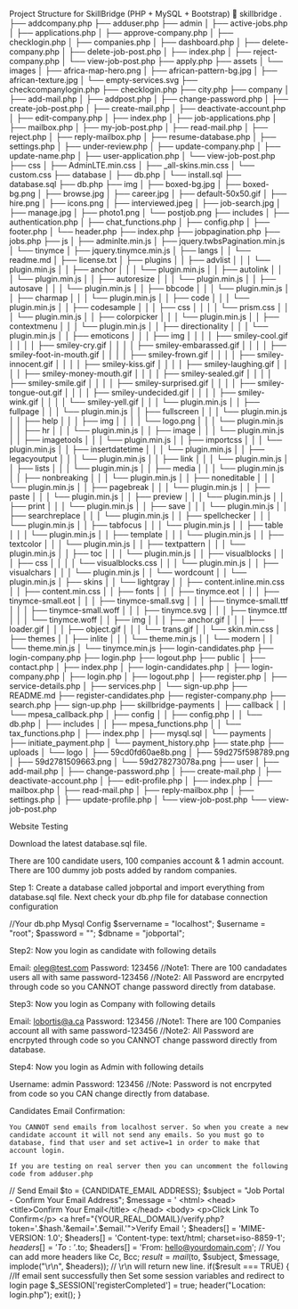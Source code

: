  Project Structure for SkillBridge (PHP + MySQL + Bootstrap)
 📁 skillbridge
 .
├── addcompany.php
├── adduser.php
├── admin
│   ├── active-jobs.php
│   ├── applications.php
│   ├── approve-company.php
│   ├── checklogin.php
│   ├── companies.php
│   ├── dashboard.php
│   ├── delete-company.php
│   ├── delete-job-post.php
│   ├── index.php
│   ├── reject-company.php
│   └── view-job-post.php
├── apply.php
├── assets
│   └── images
│       ├── africa-map-hero.png
│       ├── african-pattern-bg.jpg
│       ├── african-texture.jpg
│       └── empty-services.svg
├── checkcompanylogin.php
├── checklogin.php
├── city.php
├── company
│   ├── add-mail.php
│   ├── addpost.php
│   ├── change-password.php
│   ├── create-job-post.php
│   ├── create-mail.php
│   ├── deactivate-account.php
│   ├── edit-company.php
│   ├── index.php
│   ├── job-applications.php
│   ├── mailbox.php
│   ├── my-job-post.php
│   ├── read-mail.php
│   ├── reject.php
│   ├── reply-mailbox.php
│   ├── resume-database.php
│   ├── settings.php
│   ├── under-review.php
│   ├── update-company.php
│   ├── update-name.php
│   ├── user-application.php
│   └── view-job-post.php
├── css
│   ├── AdminLTE.min.css
│   ├── _all-skins.min.css
│   └── custom.css
├── database
│   ├── db.php
│   └── install.sql
├── database.sql
├── db.php
├── img
│   ├── boxed-bg.jpg
│   ├── boxed-bg.png
│   ├── browse.jpg
│   ├── career.jpg
│   ├── default-50x50.gif
│   ├── hire.png
│   ├── icons.png
│   ├── interviewed.jpeg
│   ├── job-search.jpg
│   ├── manage.jpg
│   ├── photo1.png
│   └── postjob.png
├── includes
│   ├── authentication.php
│   ├── chat_functions.php
│   ├── config.php
│   ├── footer.php
│   └── header.php
├── index.php
├── jobpagination.php
├── jobs.php
├── js
│   ├── adminlte.min.js
│   ├── jquery.twbsPagination.min.js
│   └── tinymce
│       ├── jquery.tinymce.min.js
│       ├── langs
│       │   └── readme.md
│       ├── license.txt
│       ├── plugins
│       │   ├── advlist
│       │   │   └── plugin.min.js
│       │   ├── anchor
│       │   │   └── plugin.min.js
│       │   ├── autolink
│       │   │   └── plugin.min.js
│       │   ├── autoresize
│       │   │   └── plugin.min.js
│       │   ├── autosave
│       │   │   └── plugin.min.js
│       │   ├── bbcode
│       │   │   └── plugin.min.js
│       │   ├── charmap
│       │   │   └── plugin.min.js
│       │   ├── code
│       │   │   └── plugin.min.js
│       │   ├── codesample
│       │   │   ├── css
│       │   │   │   └── prism.css
│       │   │   └── plugin.min.js
│       │   ├── colorpicker
│       │   │   └── plugin.min.js
│       │   ├── contextmenu
│       │   │   └── plugin.min.js
│       │   ├── directionality
│       │   │   └── plugin.min.js
│       │   ├── emoticons
│       │   │   ├── img
│       │   │   │   ├── smiley-cool.gif
│       │   │   │   ├── smiley-cry.gif
│       │   │   │   ├── smiley-embarassed.gif
│       │   │   │   ├── smiley-foot-in-mouth.gif
│       │   │   │   ├── smiley-frown.gif
│       │   │   │   ├── smiley-innocent.gif
│       │   │   │   ├── smiley-kiss.gif
│       │   │   │   ├── smiley-laughing.gif
│       │   │   │   ├── smiley-money-mouth.gif
│       │   │   │   ├── smiley-sealed.gif
│       │   │   │   ├── smiley-smile.gif
│       │   │   │   ├── smiley-surprised.gif
│       │   │   │   ├── smiley-tongue-out.gif
│       │   │   │   ├── smiley-undecided.gif
│       │   │   │   ├── smiley-wink.gif
│       │   │   │   └── smiley-yell.gif
│       │   │   └── plugin.min.js
│       │   ├── fullpage
│       │   │   └── plugin.min.js
│       │   ├── fullscreen
│       │   │   └── plugin.min.js
│       │   ├── help
│       │   │   ├── img
│       │   │   │   └── logo.png
│       │   │   └── plugin.min.js
│       │   ├── hr
│       │   │   └── plugin.min.js
│       │   ├── image
│       │   │   └── plugin.min.js
│       │   ├── imagetools
│       │   │   └── plugin.min.js
│       │   ├── importcss
│       │   │   └── plugin.min.js
│       │   ├── insertdatetime
│       │   │   └── plugin.min.js
│       │   ├── legacyoutput
│       │   │   └── plugin.min.js
│       │   ├── link
│       │   │   └── plugin.min.js
│       │   ├── lists
│       │   │   └── plugin.min.js
│       │   ├── media
│       │   │   └── plugin.min.js
│       │   ├── nonbreaking
│       │   │   └── plugin.min.js
│       │   ├── noneditable
│       │   │   └── plugin.min.js
│       │   ├── pagebreak
│       │   │   └── plugin.min.js
│       │   ├── paste
│       │   │   └── plugin.min.js
│       │   ├── preview
│       │   │   └── plugin.min.js
│       │   ├── print
│       │   │   └── plugin.min.js
│       │   ├── save
│       │   │   └── plugin.min.js
│       │   ├── searchreplace
│       │   │   └── plugin.min.js
│       │   ├── spellchecker
│       │   │   └── plugin.min.js
│       │   ├── tabfocus
│       │   │   └── plugin.min.js
│       │   ├── table
│       │   │   └── plugin.min.js
│       │   ├── template
│       │   │   └── plugin.min.js
│       │   ├── textcolor
│       │   │   └── plugin.min.js
│       │   ├── textpattern
│       │   │   └── plugin.min.js
│       │   ├── toc
│       │   │   └── plugin.min.js
│       │   ├── visualblocks
│       │   │   ├── css
│       │   │   │   └── visualblocks.css
│       │   │   └── plugin.min.js
│       │   ├── visualchars
│       │   │   └── plugin.min.js
│       │   └── wordcount
│       │       └── plugin.min.js
│       ├── skins
│       │   └── lightgray
│       │       ├── content.inline.min.css
│       │       ├── content.min.css
│       │       ├── fonts
│       │       │   ├── tinymce.eot
│       │       │   ├── tinymce-small.eot
│       │       │   ├── tinymce-small.svg
│       │       │   ├── tinymce-small.ttf
│       │       │   ├── tinymce-small.woff
│       │       │   ├── tinymce.svg
│       │       │   ├── tinymce.ttf
│       │       │   └── tinymce.woff
│       │       ├── img
│       │       │   ├── anchor.gif
│       │       │   ├── loader.gif
│       │       │   ├── object.gif
│       │       │   └── trans.gif
│       │       └── skin.min.css
│       ├── themes
│       │   ├── inlite
│       │   │   └── theme.min.js
│       │   └── modern
│       │       └── theme.min.js
│       └── tinymce.min.js
├── login-candidates.php
├── login-company.php
├── login.php
├── logout.php
├── public
│   ├── contact.php
│   ├── index.php
│   ├── login-candidates.php
│   ├── login-company.php
│   ├── login.php
│   ├── logout.php
│   ├── register.php
│   ├── service-details.php
│   ├── services.php
│   └── sign-up.php
├── README.md
├── register-candidates.php
├── register-company.php
├── search.php
├── sign-up.php
├── skillbridge-payments
│   ├── callback
│   │   └── mpesa_callback.php
│   ├── config
│   │   ├── config.php
│   │   └── db.php
│   ├── includes
│   │   ├── mpesa_functions.php
│   │   └── tax_functions.php
│   ├── index.php
│   ├── mysql.sql
│   └── payments
│       ├── initiate_payment.php
│       └── payment_history.php
├── state.php
├── uploads
│   └── logo
│       ├── 59cd0fd60ae8b.png
│       ├── 59d275f598789.png
│       ├── 59d2781509663.png
│       └── 59d278273078a.png
├── user
│   ├── add-mail.php
│   ├── change-password.php
│   ├── create-mail.php
│   ├── deactivate-account.php
│   ├── edit-profile.php
│   ├── index.php
│   ├── mailbox.php
│   ├── read-mail.php
│   ├── reply-mailbox.php
│   ├── settings.php
│   ├── update-profile.php
│   └── view-job-post.php
└── view-job-post.php

Website Testing

Download the latest database.sql file.

There are 100 candidate users, 100 companies account & 1 admin account. There are 100 dummy job posts added by random companies.

Step 1: Create a database called jobportal and import everything from database.sql file. Next check your db.php file for database connection configuration

//Your db.php Mysql Config
$servername = "localhost";
$username = "root";
$password = "";
$dbname = "jobportal";

Step2: Now you login as candidate with following details

Email: oleg@test.com
Password: 123456
//Note1: There are 100 candadates users all with same password-123456
//Note2: All Password are encrpyted through code so you CANNOT change password directly from database.

Step3: Now you login as Company with following details

Email: lobortis@a.ca
Password: 123456
//Note1: There are 100 Companies account all with same password-123456
//Note2: All Password are encrpyted through code so you CANNOT change password directly from database.

Step4: Now you login as Admin with following details

Username: admin
Password: 123456
//Note: Password is not encrpyted from code so you CAN change directly from database.

Candidates Email Confirmation:

    You CANNOT send emails from localhost server. So when you create a new candidate account it will not send any emails. So you must go to database, find that user and set active=1 in order to make that account login.

    If you are testing on real server then you can uncomment the following code from adduser.php

// Send Email
$to = {CANDIDATE_EMAIL ADDRESS};
$subject = "Job Portal - Confirm Your Email Address";
$message = '
    <html>
    	 <head>
		    <title>Confirm Your Email</title>
		</head>
		<body>
		    <p>Click Link To Confirm</p>
		    <a href="{YOUR_REAL_DOMAIL}/verify.php?token='.$hash.'&email='.$email.'">Verify Email</a>
		</body>
	</html>
';
$headers[] = 'MIME-VERSION: 1.0';
$headers[] = 'Content-type: text/html; charset=iso-8859-1';
$headers[] = 'To: '.$to;
$headers[] = 'From: hello@yourdomain.com';
// You can add more headers like Cc, Bcc;
$result = mail($to, $subject, $message, implode("\r\n", $headers)); // \r\n will return new line. 
if($result === TRUE) {
//If email sent successfully then Set some session variables and redirect to login page
	$_SESSION['registerCompleted'] = true;
	header("Location: login.php");
	exit();
}